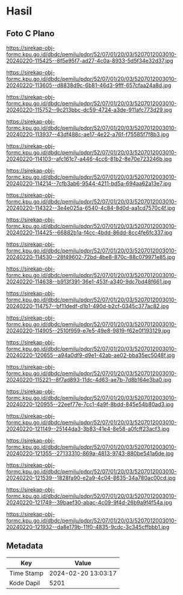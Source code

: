 # Hasil

## Foto C Plano

https://sirekap-obj-formc.kpu.go.id/dbdc/pemilu/pdpr/52/07/01/20/03/5207012003010-20240220-115425--8f5e95f7-ad27-4c0a-8933-5d5f34e32d37.jpg

https://sirekap-obj-formc.kpu.go.id/dbdc/pemilu/pdpr/52/07/01/20/03/5207012003010-20240220-113605--d8838d9c-6b81-46d3-9fff-657cfaa24a8d.jpg

https://sirekap-obj-formc.kpu.go.id/dbdc/pemilu/pdpr/52/07/01/20/03/5207012003010-20240220-115752--9c213bbc-dc59-4724-a3de-911afc773d29.jpg

https://sirekap-obj-formc.kpu.go.id/dbdc/pemilu/pdpr/52/07/01/20/03/5207012003010-20240220-113937--43df488c-ae17-4e22-a76f-f75585f7f8b3.jpg

https://sirekap-obj-formc.kpu.go.id/dbdc/pemilu/pdpr/52/07/01/20/03/5207012003010-20240220-114103--afc161c7-a446-4cc6-81b2-8e70e723246b.jpg

https://sirekap-obj-formc.kpu.go.id/dbdc/pemilu/pdpr/52/07/01/20/03/5207012003010-20240220-114214--7cfb3ab6-9544-4211-bd5a-694aa62a13e7.jpg

https://sirekap-obj-formc.kpu.go.id/dbdc/pemilu/pdpr/52/07/01/20/03/5207012003010-20240220-114322--3e4e025a-6540-4c84-8d0d-aa1cd7570c4f.jpg

https://sirekap-obj-formc.kpu.go.id/dbdc/pemilu/pdpr/52/07/01/20/03/5207012003010-20240220-114425--66882b1a-f4cc-4bdd-86dd-8cc4fe6fc337.jpg

https://sirekap-obj-formc.kpu.go.id/dbdc/pemilu/pdpr/52/07/01/20/03/5207012003010-20240220-114530--28f49602-72bd-4be8-870c-88c079971e85.jpg

https://sirekap-obj-formc.kpu.go.id/dbdc/pemilu/pdpr/52/07/01/20/03/5207012003010-20240220-114638--b913f391-36e1-453f-a340-9dc7bd48f661.jpg

https://sirekap-obj-formc.kpu.go.id/dbdc/pemilu/pdpr/52/07/01/20/03/5207012003010-20240220-114757--bf11dedf-d1b1-490d-b2cf-0345c377ac82.jpg

https://sirekap-obj-formc.kpu.go.id/dbdc/pemilu/pdpr/52/07/01/20/03/5207012003010-20240220-114905--2510f959-e7e5-49e8-9819-f62e0f193129.jpg

https://sirekap-obj-formc.kpu.go.id/dbdc/pemilu/pdpr/52/07/01/20/03/5207012003010-20240220-120655--a94a0df9-d9e1-42ab-ae02-bba35ec5048f.jpg

https://sirekap-obj-formc.kpu.go.id/dbdc/pemilu/pdpr/52/07/01/20/03/5207012003010-20240220-115221--8f7ad893-11dc-4d63-ae7b-7d8b164e3ba0.jpg

https://sirekap-obj-formc.kpu.go.id/dbdc/pemilu/pdpr/52/07/01/20/03/5207012003010-20240220-120955--22eef77e-7cc1-4a9f-8bdd-845e54b80ad3.jpg

https://sirekap-obj-formc.kpu.go.id/dbdc/pemilu/pdpr/52/07/01/20/03/5207012003010-20240220-121149--25144da3-3b83-41e4-8e58-a0fcff23acf3.jpg

https://sirekap-obj-formc.kpu.go.id/dbdc/pemilu/pdpr/52/07/01/20/03/5207012003010-20240220-121355--27133310-869a-4813-9743-880be541a6de.jpg

https://sirekap-obj-formc.kpu.go.id/dbdc/pemilu/pdpr/52/07/01/20/03/5207012003010-20240220-121539--1828fa90-e2a9-4c04-8635-34a780ac00cd.jpg

https://sirekap-obj-formc.kpu.go.id/dbdc/pemilu/pdpr/52/07/01/20/03/5207012003010-20240220-121749--39baef30-abac-4c09-9f4d-26b9a9f4f54a.jpg

https://sirekap-obj-formc.kpu.go.id/dbdc/pemilu/pdpr/52/07/01/20/03/5207012003010-20240220-121932--da8e179b-11f0-4835-9cdc-3c345cffbbb1.jpg


## Metadata

| Key        | Value               |
| ---------- | ------------------- |
| Time Stamp | 2024-02-20 13:03:17 |
| Kode Dapil | 5201                |



